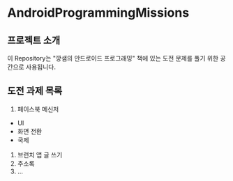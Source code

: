 # AndroidProgrammingMissions

## 프로젝트 소개
 이 Repository는 "깡샘의 안드로이드 프로그래밍" 책에 있는 도전 문제를 풀기 위한 공간으로 사용됩니다.
 
## 도전 과제 목록
1. 페이스북 메신저
 - UI
 - 화면 전환
 - 국제
1. 브런치 앱 글 쓰기
1. 주소록
1. ...
